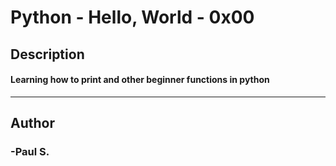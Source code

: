 # Python - Hello, World - 0x00 
## Description 
#### Learning how to print and other beginner functions in python
 --- 
## Author 
### -Paul S.